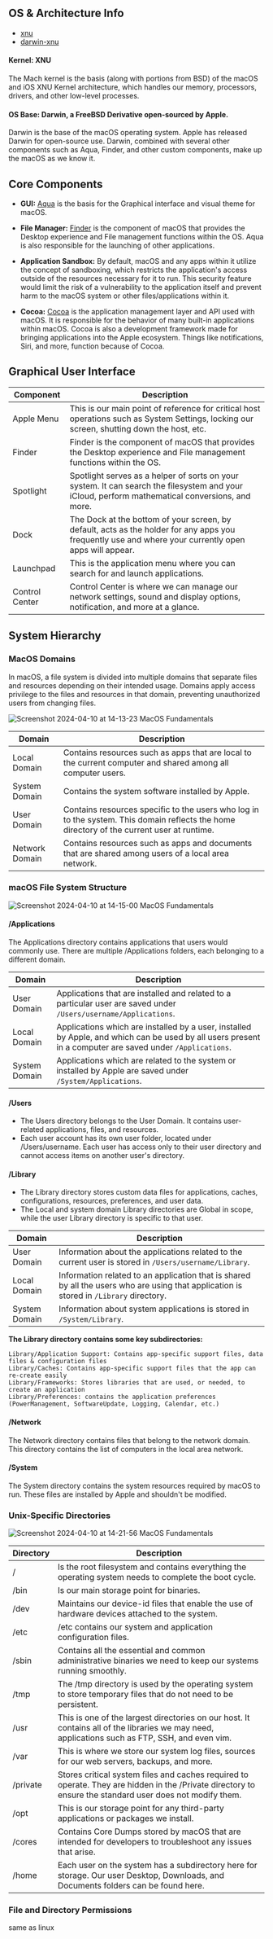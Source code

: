 ## OS & Architecture Info
- [xnu](https://github.com/apple-oss-distributions/xnu)
- [darwin-xnu ](https://github.com/apple/darwin-xnu)

#### **Kernel:** XNU
The Mach kernel is the basis (along with portions from BSD) of the macOS and iOS XNU Kernel architecture, which handles our memory, processors, drivers, and other low-level processes.

#### **OS Base:** Darwin, a FreeBSD Derivative open-sourced by Apple.
Darwin is the base of the macOS operating system. Apple has released Darwin for open-source use. Darwin, combined with several other components such as Aqua, Finder, and other custom components, make up the macOS as we know it.


## Core Components

- **GUI:**
[Aqua](https://en.wikipedia.org/wiki/Aqua_(user_interface)#References) is the basis for the Graphical interface and visual theme for macOS.

- **File Manager:**
[Finder](https://support.apple.com/en-us/HT201732) is the component of macOS that provides the Desktop experience and File management functions within the OS.
Aqua is also responsible for the launching of other applications.

- **Application Sandbox:**
By default, macOS and any apps within it utilize the concept of sandboxing, which restricts the application's access outside of the resources necessary for it to run. This security feature would limit the risk of a vulnerability to the application itself and prevent harm to the macOS system or other files/applications within it.

- **Cocoa:**
[Cocoa](https://developer.apple.com/library/archive/documentation/macOSX/Conceptual/OSX_Technology_Overview/CocoaApplicationLayer/CocoaApplicationLayer.html) is the application management layer and API used with macOS. It is responsible for the behavior of many built-in applications within macOS. Cocoa is also a development framework made for bringing applications into the Apple ecosystem. Things like notifications, Siri, and more, function because of Cocoa.

## Graphical User Interface

| Component      | Description                                                                                              |
|----------------|----------------------------------------------------------------------------------------------------------|
| Apple Menu     | This is our main point of reference for critical host operations such as System Settings, locking our screen, shutting down the host, etc. |
| Finder         | Finder is the component of macOS that provides the Desktop experience and File management functions within the OS. |
| Spotlight      | Spotlight serves as a helper of sorts on your system. It can search the filesystem and your iCloud, perform mathematical conversions, and more. |
| Dock           | The Dock at the bottom of your screen, by default, acts as the holder for any apps you frequently use and where your currently open apps will appear. |
| Launchpad      | This is the application menu where you can search for and launch applications.                            |
| Control Center | Control Center is where we can manage our network settings, sound and display options, notification, and more at a glance. |


## System Hierarchy

### MacOS Domains
In macOS, a file system is divided into multiple domains that separate files and resources depending on their intended usage. Domains apply access privilege to the files and resources in that domain, preventing unauthorized users from changing files.

![Screenshot 2024-04-10 at 14-13-23 MacOS Fundamentals](https://github.com/kiro6/penetration-testing-notes/assets/57776872/f7263c21-88ea-42b5-937b-bc3e3ba6cb4a)

| Domain         | Description                                                                                                        |
|----------------|--------------------------------------------------------------------------------------------------------------------|
| Local Domain   | Contains resources such as apps that are local to the current computer and shared among all computer users.       |
| System Domain  | Contains the system software installed by Apple.                                                                   |
| User Domain    | Contains resources specific to the users who log in to the system. This domain reflects the home directory of the current user at runtime. |
| Network Domain | Contains resources such as apps and documents that are shared among users of a local area network.               |


### macOS File System Structure

![Screenshot 2024-04-10 at 14-15-00 MacOS Fundamentals](https://github.com/kiro6/penetration-testing-notes/assets/57776872/85d05846-6bc1-40f1-b170-7a89247defec)

#### /Applications
The Applications directory contains applications that users would commonly use. There are multiple /Applications folders, each belonging to a different domain.

| Domain         | Description                                                                                                  |
|----------------|--------------------------------------------------------------------------------------------------------------|
| User Domain    | Applications that are installed and related to a particular user are saved under `/Users/username/Applications`. |
| Local Domain   | Applications which are installed by a user, installed by Apple, and which can be used by all users present in a computer are saved under `/Applications`. |
| System Domain  | Applications which are related to the system or installed by Apple are saved under `/System/Applications`.     |

#### /Users
- The Users directory belongs to the User Domain. It contains user-related applications, files, and resources. 
- Each user account has its own user folder, located under /Users/username. Each user has access only to their user directory and cannot access items on another user's directory.

#### /Library
- The Library directory stores custom data files for applications, caches, configurations, resources, preferences, and user data. 
- The Local and system domain Library directories are Global in scope, while the user Library directory is specific to that user.

| Domain         | Description                                                                                                    |
|----------------|----------------------------------------------------------------------------------------------------------------|
| User Domain    | Information about the applications related to the current user is stored in `/Users/username/Library`.         |
| Local Domain   | Information related to an application that is shared by all the users who are using that application is stored in `/Library` directory. |
| System Domain  | Information about system applications is stored in `/System/Library`.                                          |


**The Library directory contains some key subdirectories:**

    Library/Application Support: Contains app-specific support files, data files & configuration files
    Library/Caches: Contains app-specific support files that the app can re-create easily
    Library/Frameworks: Stores libraries that are used, or needed, to create an application
    Library/Preferences: contains the application preferences (PowerManagement, SoftwareUpdate, Logging, Calendar, etc.)


#### /Network
The Network directory contains files that belong to the network domain. This directory contains the list of computers in the local area network.

#### /System
The System directory contains the system resources required by macOS to run. These files are installed by Apple and shouldn't be modified.

### Unix-Specific Directories

![Screenshot 2024-04-10 at 14-21-56 MacOS Fundamentals](https://github.com/kiro6/penetration-testing-notes/assets/57776872/5f332767-c4dc-4455-8fce-c7d199f9d084)

| Directory  | Description                                                                                           |
|------------|-------------------------------------------------------------------------------------------------------|
| /          | Is the root filesystem and contains everything the operating system needs to complete the boot cycle. |
| /bin       | Is our main storage point for binaries.                                                               |
| /dev       | Maintains our device-id files that enable the use of hardware devices attached to the system.         |
| /etc       | /etc contains our system and application configuration files.                                          |
| /sbin      | Contains all the essential and common administrative binaries we need to keep our systems running smoothly. |
| /tmp       | The /tmp directory is used by the operating system to store temporary files that do not need to be persistent. |
| /usr       | This is one of the largest directories on our host. It contains all of the libraries we may need, applications such as FTP, SSH, and even vim. |
| /var       | This is where we store our system log files, sources for our web servers, backups, and more.           |
| /private   | Stores critical system files and caches required to operate. They are hidden in the /Private directory to ensure the standard user does not modify them. |
| /opt       | This is our storage point for any third-party applications or packages we install.                     |
| /cores     | Contains Core Dumps stored by macOS that are intended for developers to troubleshoot any issues that arise. |
| /home      | Each user on the system has a subdirectory here for storage. Our user Desktop, Downloads, and Documents folders can be found here. |

### File and Directory Permissions
same as linux 
